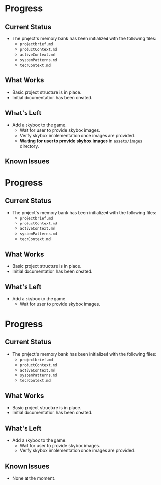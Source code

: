 # Progress

## Current Status

- The project's memory bank has been initialized with the following files:
  - `projectbrief.md`
  - `productContext.md`
  - `activeContext.md`
  - `systemPatterns.md`
  - `techContext.md`

## What Works

- Basic project structure is in place.
- Initial documentation has been created.

## What's Left

- Add a skybox to the game.
  - Wait for user to provide skybox images.
  - Verify skybox implementation once images are provided.
  - **Waiting for user to provide skybox images** in `assets/images` directory.

## Known Issues
# Progress

## Current Status

- The project's memory bank has been initialized with the following files:
  - `projectbrief.md`
  - `productContext.md`
  - `activeContext.md`
  - `systemPatterns.md`
  - `techContext.md`

## What Works

- Basic project structure is in place.
- Initial documentation has been created.

## What's Left

- Add a skybox to the game.
  - Wait for user to provide skybox images.
# Progress

## Current Status

- The project's memory bank has been initialized with the following files:
  - `projectbrief.md`
  - `productContext.md`
  - `activeContext.md`
  - `systemPatterns.md`
  - `techContext.md`

## What Works

- Basic project structure is in place.
- Initial documentation has been created.

## What's Left

- Add a skybox to the game.
  - Wait for user to provide skybox images.
  - Verify skybox implementation once images are provided.

## Known Issues

- None at the moment.
